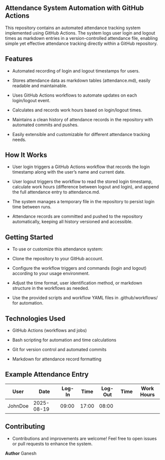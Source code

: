 ## Attendance System Automation with GitHub Actions
This repository contains an automated attendance tracking system implemented using GitHub Actions. The system logs user login and logout times as markdown entries in a version-controlled attendance file, enabling simple yet effective attendance tracking directly within a GitHub repository.

## Features
- Automated recording of login and logout timestamps for users.

- Stores attendance data as markdown tables (attendance.md), easily readable and maintainable.

- Uses GitHub Actions workflows to automate updates on each login/logout event.

- Calculates and records work hours based on login/logout times.

- Maintains a clean history of attendance records in the repository with automated commits and pushes.

- Easily extensible and customizable for different attendance tracking needs.

## How It Works
- User login triggers a GitHub Actions workflow that records the login timestamp along with the user’s name and current date.

- User logout triggers the workflow to read the stored login timestamp, calculate work hours (difference between logout and login), and append the full attendance entry to attendance.md.

- The system manages a temporary file in the repository to persist login time between runs.

- Attendance records are committed and pushed to the repository automatically, keeping all history versioned and accessible.

## Getting Started
- To use or customize this attendance system:

- Clone the repository to your GitHub account.

- Configure the workflow triggers and commands (login and logout) according to your usage environment.

- Adjust the time format, user identification method, or markdown structure in the workflows as needed.

- Use the provided scripts and workflow YAML files in .github/workflows/ for automation.

## Technologies Used
- GitHub Actions (workflows and jobs)

- Bash scripting for automation and time calculations

- Git for version control and automated commits

- Markdown for attendance record formatting

## Example Attendance Entry
|User	|Date	|Log-In |Time	|Log-Out |Time	|Work Hours|
|-----|------|------|------|-------|-------|---------|
|JohnDoe	|2025-08-19|	09:00|	17:00|	08:00|

## Contributing
- Contributions and improvements are welcome! Feel free to open issues or pull requests to enhance the system.

**Author**
Ganesh
